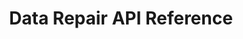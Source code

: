 ---
title: Data Repair API Reference
description: All API calls that you can make using the Data Repair API.
openAPISpec: https://raw.githubusercontent.com/AdobeDocs/analytics-apis/main/src/2.0/guides/data-repair/data-repair-reference.json
---